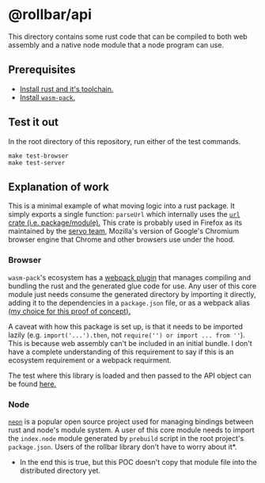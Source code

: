 # @rollbar/api

This directory contains some rust code that can be compiled to both web assembly and a
native node module that a node program can use.

## Prerequisites

- [Install rust and it's toolchain.](https://rustup.rs/)
- [Install `wasm-pack`.](https://rustwasm.github.io/wasm-pack/installer/)

## Test it out

In the root directory of this repository, run either of the test commands.

```
make test-browser
make test-server
```

## Explanation of work

This is a minimal example of what moving logic into a rust package. It simply exports a single function: `parseUrl` which internally uses the [`url` crate (i.e. package/module).](https://github.com/servo/rust-url) This crate is probably used in Firefox as its maintained by the [servo team](https://serve.org), Mozilla's version of Google's Chromium browser engine that Chrome and other browsers use under the hood.

### Browser

`wasm-pack`'s ecosystem has a [webpack plugin](https://github.com/wasm-tool/wasm-pack-plugin) that manages compiling and bundling the rust and the generated glue code for use. Any user of this core module just needs consume the generated directory by importing it directly, adding it to the dependencies in a `package.json` file, or as a webpack alias [(my choice for this proof of concept).](../karma.conf.js#L91)

A caveat with how this package is set up, is that it needs to be imported lazily (e.g. `import('...').then`, not `require('') or import ... from ''`). This is because web assembly can't be included in an initial bundle. I don't have a complete understanding of this requirement to say if this is an ecosystem requirement or a webpack requirment.

The test where this library is loaded and then passed to the API object can be found [here.](../test/api.test.js#L31)

### Node

[`neon`](https://github.com/neon-bindings/neon) is a popular open source project used for managing bindings between rust and node's module system. A user of this core module needs to import the `index.node` module generated by `prebuild` script in the root project's `package.json`. Users of the rollbar library don't have to worry about it*.

* In the end this is true, but this POC doesn't copy that module file into the distributed directory yet.
